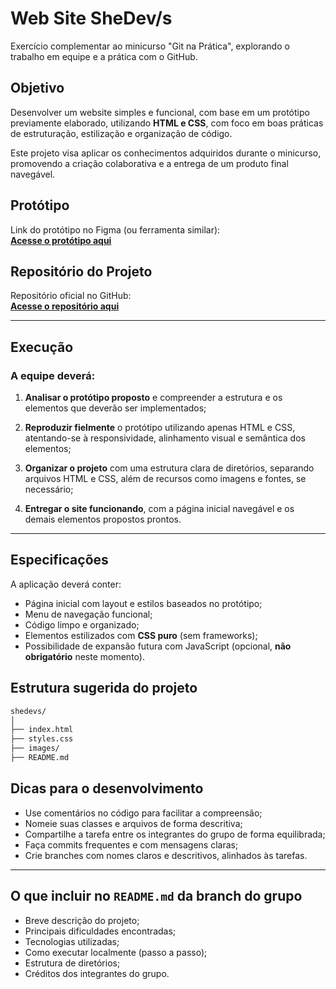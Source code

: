 # Web Site SheDev/s

Exercício complementar ao minicurso "Git na Prática", explorando o trabalho em equipe e a prática com o GitHub.

## Objetivo

Desenvolver um website simples e funcional, com base em um protótipo previamente elaborado, utilizando **HTML e CSS**, com foco em boas práticas de estruturação, estilização e organização de código.

Este projeto visa aplicar os conhecimentos adquiridos durante o minicurso, promovendo a criação colaborativa e a entrega de um produto final navegável.

## Protótipo

 Link do protótipo no Figma (ou ferramenta similar):  
[**Acesse o protótipo aqui**](https://www.figma.com/design/btS0N0y9BZfVXfLypPWwRl/Git-na-pr%C3%A1tica---SheDevs)

## Repositório do Projeto

 Repositório oficial no GitHub:  
[**Acesse o repositório aqui**](https://github.com/emanuelleGued/SheDevs.git)

---

## Execução

### A equipe deverá:

1. **Analisar o protótipo proposto** e compreender a estrutura e os elementos que deverão ser implementados;

2. **Reproduzir fielmente** o protótipo utilizando apenas HTML e CSS, atentando-se à responsividade, alinhamento visual e semântica dos elementos;

3. **Organizar o projeto** com uma estrutura clara de diretórios, separando arquivos HTML e CSS, além de recursos como imagens e fontes, se necessário;

4. **Entregar o site funcionando**, com a página inicial navegável e os demais elementos propostos prontos.

---

## Especificações

A aplicação deverá conter:

- Página inicial com layout e estilos baseados no protótipo;
- Menu de navegação funcional;
- Código limpo e organizado;
- Elementos estilizados com **CSS puro** (sem frameworks);
- Possibilidade de expansão futura com JavaScript (opcional, **não obrigatório** neste momento).


## Estrutura sugerida do projeto

```bash
shedevs/
│
├── index.html
├── styles.css
├── images/
├── README.md
```


## Dicas para o desenvolvimento

- Use comentários no código para facilitar a compreensão;
- Nomeie suas classes e arquivos de forma descritiva;
- Compartilhe a tarefa entre os integrantes do grupo de forma equilibrada;
- Faça commits frequentes e com mensagens claras;
- Crie branches com nomes claros e descritivos, alinhados às tarefas.
---

## O que incluir no `README.md` da branch do grupo

- Breve descrição do projeto;
- Principais dificuldades encontradas;
- Tecnologias utilizadas;
- Como executar localmente (passo a passo);
- Estrutura de diretórios;
- Créditos dos integrantes do grupo.
